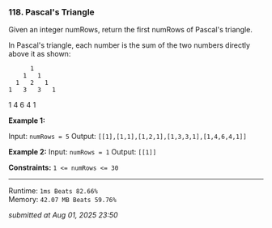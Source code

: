 ### 118. Pascal's Triangle

Given an integer numRows, return the first numRows of Pascal's triangle.

In Pascal's triangle, each number is the sum of the two numbers directly above it as shown:

          1
        1   1
      1   2   1
    1   3   3   1
  1   4   6   4   1

**Example 1:**

Input: `numRows = 5`
Output: `[[1],[1,1],[1,2,1],[1,3,3,1],[1,4,6,4,1]]`

**Example 2:**
Input: `numRows = 1`
Output: `[[1]]`

**Constraints:**
`1 <= numRows <= 30`

---
Runtime: `1ms Beats 82.66%`   
Memory: `42.07 MB Beats 59.76%`

*submitted at Aug 01, 2025 23:50*
